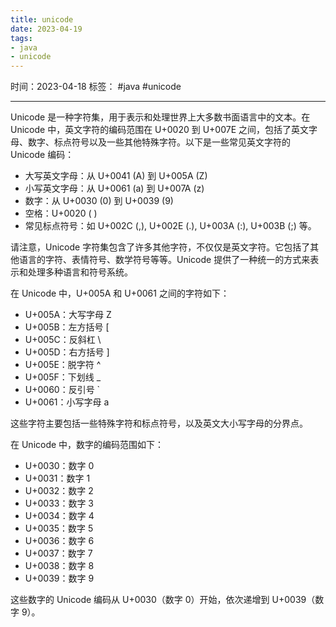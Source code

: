 ```yaml
---
title: unicode
date: 2023-04-19
tags: 
- java 
- unicode
---
```


时间：2023-04-18
标签： #java #unicode

---

Unicode 是一种字符集，用于表示和处理世界上大多数书面语言中的文本。在 Unicode 中，英文字符的编码范围在 U+0020 到 U+007E 之间，包括了英文字母、数字、标点符号以及一些其他特殊字符。以下是一些常见英文字符的 Unicode 编码：

-   大写英文字母：从 U+0041 (A) 到 U+005A (Z)
-   小写英文字母：从 U+0061 (a) 到 U+007A (z)
-   数字：从 U+0030 (0) 到 U+0039 (9)
-   空格：U+0020 ( )
-   常见标点符号：如 U+002C (,), U+002E (.), U+003A (:), U+003B (;) 等。

请注意，Unicode 字符集包含了许多其他字符，不仅仅是英文字符。它包括了其他语言的字符、表情符号、数学符号等等。Unicode 提供了一种统一的方式来表示和处理多种语言和符号系统。

在 Unicode 中，U+005A 和 U+0061 之间的字符如下：

-   U+005A：大写字母 Z
-   U+005B：左方括号 [
-   U+005C：反斜杠 \
-   U+005D：右方括号 ]
-   U+005E：脱字符 ^
-   U+005F：下划线 _
-   U+0060：反引号 `
-   U+0061：小写字母 a

这些字符主要包括一些特殊字符和标点符号，以及英文大小写字母的分界点。

在 Unicode 中，数字的编码范围如下：

-   U+0030：数字 0
-   U+0031：数字 1
-   U+0032：数字 2
-   U+0033：数字 3
-   U+0034：数字 4
-   U+0035：数字 5
-   U+0036：数字 6
-   U+0037：数字 7
-   U+0038：数字 8
-   U+0039：数字 9

这些数字的 Unicode 编码从 U+0030（数字 0）开始，依次递增到 U+0039（数字 9）。